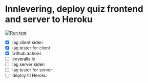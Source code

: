 # Innlevering, deploy quiz frontend and server to Heroku

[![Run test](https://github.com/kristiania-pg6301-2022/pg6301-innlevering-runejac/actions/workflows/test.yml/badge.svg)](https://github.com/kristiania-pg6301-2022/pg6301-innlevering-runejac/actions/workflows/test.yml)


* [x] lag client siden
* [x] lag tester for client
* [x] Github actions
* [ ] coveralls io
* [ ] lag server siden
* [ ] lag tester for server
* [ ] deploy til Heroku